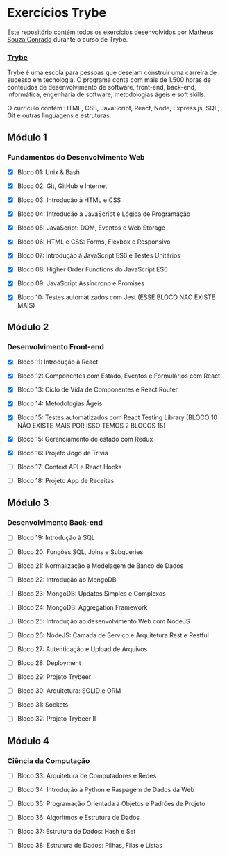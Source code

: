 # Exercícios Trybe
Este repositório contém todos os exercícios desenvolvidos por [Matheus Souza Conrado](https://www.linkedin.com/in/msconrado/) durante o curso de Trybe.

### [Trybe](https://www.betrybe.com/) 

Trybe é uma escola para pessoas que desejam construir uma carreira de sucesso em tecnologia. O programa conta com mais de 1.500 horas de conteúdos de desenvolvimento de software, front-end, back-end, informática, engenharia de software, metodologias ágeis e soft skills.

O currículo contém HTML, CSS, JavaScript, React, Node, Express.js, SQL, Git e outras linguagens e estruturas.

## Módulo 1 

### Fundamentos do Desenvolvimento Web

- [X] Bloco 01:  Unix & Bash 

- [X] Bloco 02:  Git, GitHub e Internet 

- [X] Bloco 03:  Introdução à HTML e CSS

- [X] Bloco 04:  Introdução à JavaScript e Lógica de Programação

- [X] Bloco 05:  JavaScript: DOM, Eventos e Web Storage

- [X] Bloco 06:  HTML e CSS: Forms, Flexbox e Responsivo

- [X] Bloco 07:  Introdução à JavaScript ES6 e Testes Unitários

- [X] Bloco 08:  Higher Order Functions do JavaScript ES6

- [X] Bloco 09:  JavaScript Assíncrono e Promises

- [X] Bloco 10:  Testes automatizados com Jest (ESSE BLOCO NAO EXISTE MAIS)

## Módulo 2
    
### Desenvolvimento Front-end
    
- [X] Bloco 11:  Introdução à React

- [X] Bloco 12:  Componentes com Estado, Eventos e Formulários com React

- [X] Bloco 13:  Ciclo de Vida de Componentes e React Router

- [X] Bloco 14:  Metodologias Ágeis

- [X] Bloco 15:  Testes automatizados com React Testing Library (BLOCO 10 NÃO EXISTE MAIS POR ISSO TEMOS 2 BLOCOS 15)

- [X] Bloco 15:  Gerenciamento de estado com Redux

- [X] Bloco 16:  Projeto Jogo de Trivia

- [ ] Bloco 17:  Context API e React Hooks

- [ ] Bloco 18:  Projeto App de Receitas

## Módulo 3
    
### Desenvolvimento Back-end
  
- [ ] Bloco 19:  Introdução à SQL

- [ ] Bloco 20:  Funções SQL, Joins e Subqueries

- [ ] Bloco 21:  Normalização e Modelagem de Banco de Dados

- [ ] Bloco 22:  Introdução ao MongoDB

- [ ] Bloco 23:  MongoDB: Updates Simples e Complexos

- [ ] Bloco 24:  MongoDB: Aggregation Framework

- [ ] Bloco 25:  Introdução ao desenvolvimento Web com NodeJS

- [ ] Bloco 26:  NodeJS: Camada de Serviço e Arquitetura Rest e Restful

- [ ] Bloco 27:  Autenticação e Upload de Arquivos

- [ ] Bloco 28:  Deployment

- [ ] Bloco 29:  Projeto Trybeer

- [ ] Bloco 30:  Arquitetura: SOLID e ORM

- [ ] Bloco 31:  Sockets

- [ ] Bloco 32:  Projeto Trybeer II

## Módulo 4
    
### Ciência da Computação

- [ ] Bloco 33:  Arquitetura de Computadores e Redes

- [ ] Bloco 34:  Introdução à Python e Raspagem de Dados da Web

- [ ] Bloco 35:  Programação Orientada a Objetos e Padrões de Projeto

- [ ] Bloco 36:  Algoritmos e Estrutura de Dados

- [ ] Bloco 37:  Estrutura de Dados: Hash e Set

- [ ] Bloco 38:  Estrutura de Dados: Pilhas, Filas e Listas
